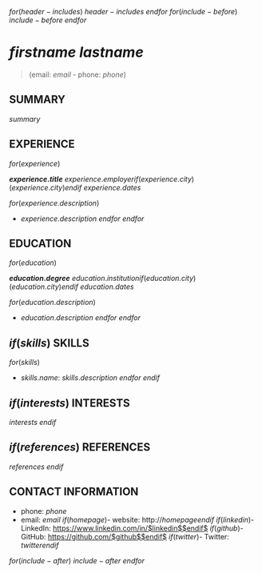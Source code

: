 $for(header-includes)$
$header-includes$
$endfor$
$for(include-before)$
$include-before$
$endfor$

$firstname$ $lastname$
===========

> (email: $email$ - phone: $phone$)


SUMMARY
-------

$summary$


EXPERIENCE
----------

$for(experience)$

**$experience.title$**
$experience.employer$$if(experience.city)$ ($experience.city$)$endif$ *$experience.dates$*

$for(experience.description)$
- $experience.description$
$endfor$
$endfor$


EDUCATION
----------

$for(education)$

**$education.degree$**
$education.institution$$if(education.city)$ ($education.city$)$endif$ *$education.dates$*

$for(education.description)$
- $education.description$
$endfor$
$endfor$

$if(skills)$
SKILLS
------

$for(skills)$
- $skills.name$: $skills.description$
$endfor$
$endif$

$if(interests)$
INTERESTS
---------

$interests$
$endif$

$if(references)$
REFERENCES
----------

$references$
$endif$


CONTACT INFORMATION
-------------------

- phone: $phone$
- email: $email$
$if(homepage)$- website: http://$homepage$$endif$
$if(linkedin)$- LinkedIn: https://www.linkedin.com/in/$linkedin$$endif$
$if(github)$- GitHub: https://github.com/$github$$endif$
$if(twitter)$- Twitter: $twitter$$endif$


$for(include-after)$
$include-after$
$endfor$










